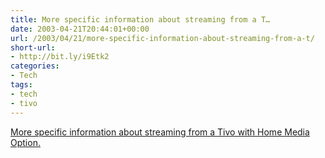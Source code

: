 ```yaml
---
title: More specific information about streaming from a T…
date: 2003-04-21T20:44:01+00:00
url: /2003/04/21/more-specific-information-about-streaming-from-a-t/
short-url:
- http://bit.ly/i9Etk2
categories:
- Tech
tags:
- tech
- tivo
---
```

[More specific information about streaming from a Tivo with Home Media Option.](http://www.tivocommunity.com/tivo-vb/showthread.php?s=&#038;threadid=110606)